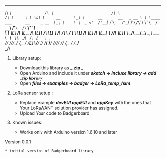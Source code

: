 ____                  __                            __                                 __     
/\  _`\               /\ \                          /\ \                               /\ \    
\ \ \L\ \     __      \_\ \      __       __   _ __ \ \ \____    ___      __     _ __  \_\ \   
\ \  _ <'  /'__`\    /'_` \   /'_ `\   /'__`\/\`'__\\ \ '__`\  / __`\  /'__`\  /\`'__\/'_` \  
\ \ \L\ \/\ \L\.\_ /\ \L\ \ /\ \L\ \ /\  __/\ \ \/  \ \ \L\ \/\ \L\ \/\ \L\.\_\ \ \//\ \L\ \ 
\ \____/\ \__/.\_\\ \___,_\\ \____ \\ \____\\ \_\   \ \_,__/\ \____/\ \__/.\_\\ \_\\ \___,_\
\/___/  \/__/\/_/ \/__,_ / \/___L\ \\/____/ \/_/    \/___/  \/___/  \/__/\/_/ \/_/ \/__,_ /
/\____/                                                       
\_/__/                                                        



1. Library setup:
	* Download this library as **_.zip _**
	* Open Arduino and include it under **_sketch -> include library -> add .zip library_**
	* Open **_files -> examples -> badger -> LoRa_temp_hum_**

2. LoRa sensor setup :

	* Replace example **_devEUI appEUI_** and **_appKey_** with the ones that Your LoRaWAN™ solution provider has assigned.  
	* Upload Your code to Badgerboard

3. Known issues:

	* Works only with Arduino version 1.6.10 and later

Version 0.0.1

	* initial version of Badgerboard library




